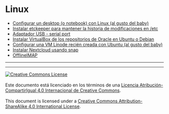 # Linux

* [Configurar un desktop (o notebook) con Linux (al gusto del
baby)](ConfigurarLinuxDesktopBaby.md)
* [Instalar etckeeper para mantener la historia de modificaciones en
/etc](InstalarEtckeeper.md)
* [Adaptador USB - serial port](USBserial.md)
* [Instalar VirtualBox de los repositorios de Oracle en Ubuntu o
Debian](OracleVirtualBox.md)
* [Configurar una VM Linode recién creada con Ubuntu (al gusto del
baby)](ConfigurarLinodeBaby.md)
* [Instalar Nextcloud usando snap](InstalarNextcloudSnap.md)
* [OfflineIMAP](OfflineIMAP.md)


___
<!-- LICENSE -->
___
<a rel="licencia" href="http://creativecommons.org/licenses/by-sa/4.0/deed.es">
<img alt="Creative Commons License" style="border-width:0"
src="https://i.creativecommons.org/l/by-sa/4.0/88x31.png" /></a>
<br /><br />
Este documento está licenciado en los términos de una <a rel="licencia"
href="http://creativecommons.org/licenses/by-sa/4.0/deed.es">
Licencia Atribución-CompartirIgual 4.0 Internacional de Creative Commons</a>.
<br /><br />
This document is licensed under a <a rel="license" 
href="http://creativecommons.org/licenses/by-sa/4.0/deed.en">
Creative Commons Attribution-ShareAlike 4.0 International License</a>.
<!-- END --> 

